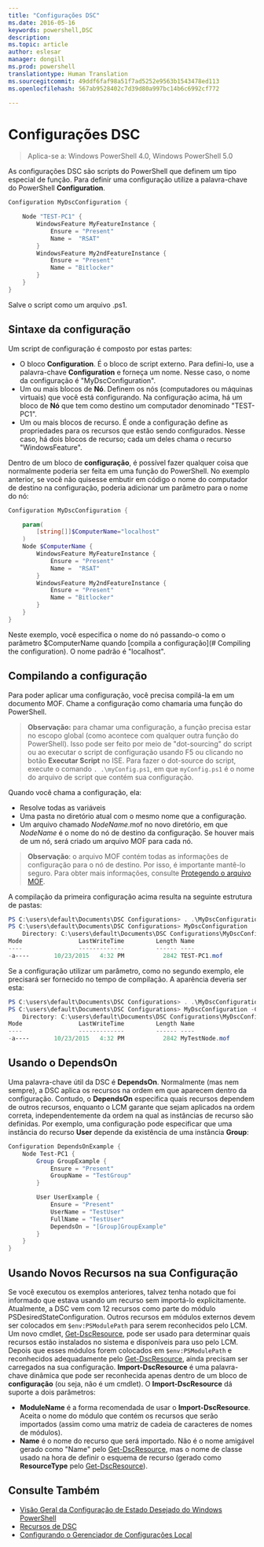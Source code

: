 ```yaml
---
title: "Configurações DSC"
ms.date: 2016-05-16
keywords: powershell,DSC
description: 
ms.topic: article
author: eslesar
manager: dongill
ms.prod: powershell
translationtype: Human Translation
ms.sourcegitcommit: 49ddf6faf98a51f7ad5252e9563b1543478ed113
ms.openlocfilehash: 567ab9528402c7d39d80a997bc14b6c6992cf772

---
```


# <a name="dsc-configurations"></a>Configurações DSC

>Aplica-se a: Windows PowerShell 4.0, Windows PowerShell 5.0

As configurações DSC são scripts do PowerShell que definem um tipo especial de função. Para definir uma configuração utilize a palavra-chave do PowerShell __Configuration__.

```powershell
Configuration MyDscConfiguration {

    Node "TEST-PC1" {
        WindowsFeature MyFeatureInstance {
            Ensure = "Present"
            Name =  "RSAT"
        }
        WindowsFeature My2ndFeatureInstance {
            Ensure = "Present"
            Name = "Bitlocker"
        }
    }
}
```

Salve o script como um arquivo .ps1.

## <a name="configuration-syntax"></a>Sintaxe da configuração

Um script de configuração é composto por estas partes:

- O bloco **Configuration**. É o bloco de script externo. Para defini-lo, use a palavra-chave **Configuration** e forneça um nome. Nesse caso, o nome da configuração é "MyDscConfiguration".
- Um ou mais blocos de **Nó**. Definem os nós (computadores ou máquinas virtuais) que você está configurando. Na configuração acima, há um bloco de **Nó** que tem como destino um computador denominado "TEST-PC1".
- Um ou mais blocos de recurso. É onde a configuração define as propriedades para os recursos que estão sendo configurados. Nesse caso, há dois blocos de recurso; cada um deles chama o recurso "WindowsFeature".

Dentro de um bloco de **configuração**, é possível fazer qualquer coisa que normalmente poderia ser feita em uma função do PowerShell. No exemplo anterior, se você não quisesse embutir em código o nome do computador de destino na configuração, poderia adicionar um parâmetro para o nome do nó:

```powershell
Configuration MyDscConfiguration {

    param(
        [string[]]$ComputerName="localhost"
    )
    Node $ComputerName {
        WindowsFeature MyFeatureInstance {
            Ensure = "Present"
            Name =  "RSAT"
        }
        WindowsFeature My2ndFeatureInstance {
            Ensure = "Present"
            Name = "Bitlocker"
        }
    }
}
```

Neste exemplo, você especifica o nome do nó passando-o como o parâmetro $ComputerName quando [compila a configuração](# Compiling the configuration). O nome padrão é "localhost".

## <a name="compiling-the-configuration"></a>Compilando a configuração
Para poder aplicar uma configuração, você precisa compilá-la em um documento MOF. Chame a configuração como chamaria uma função do PowerShell.
>__Observação:__ para chamar uma configuração, a função precisa estar no escopo global (como acontece com qualquer outra função do PowerShell). Isso pode ser feito por meio de "dot-sourcing" do script ou ao executar o script de configuração usando F5 ou clicando no botão __Executar Script__ no ISE. Para fazer o dot-source do script, execute o comando `. .\myConfig.ps1`, em que `myConfig.ps1` é o nome do arquivo de script que contém sua configuração.

Quando você chama a configuração, ela:

- Resolve todas as variáveis 
- Uma pasta no diretório atual com o mesmo nome que a configuração.
- Um arquivo chamado _NodeName_.mof no novo diretório, em que _NodeName_ é o nome do nó de destino da configuração. Se houver mais de um nó, será criado um arquivo MOF para cada nó.

>__Observação__: o arquivo MOF contém todas as informações de configuração para o nó de destino. Por isso, é importante mantê-lo seguro. Para obter mais informações, consulte [Protegendo o arquivo MOF](secureMOF.md).

A compilação da primeira configuração acima resulta na seguinte estrutura de pastas:

```powershell
PS C:\users\default\Documents\DSC Configurations> . .\MyDscConfiguration.ps1
PS C:\users\default\Documents\DSC Configurations> MyDscConfiguration
    Directory: C:\users\default\Documents\DSC Configurations\MyDscConfiguration
Mode                LastWriteTime         Length Name                                                                                              
----                -------------         ------ ----                                                                                         
-a----       10/23/2015   4:32 PM           2842 TEST-PC1.mof
```  

Se a configuração utilizar um parâmetro, como no segundo exemplo, ele precisará ser fornecido no tempo de compilação. A aparência deveria ser esta:

```powershell
PS C:\users\default\Documents\DSC Configurations> . .\MyDscConfiguration.ps1
PS C:\users\default\Documents\DSC Configurations> MyDscConfiguration -ComputerName 'MyTestNode'
    Directory: C:\users\default\Documents\DSC Configurations\MyDscConfiguration
Mode                LastWriteTime         Length Name                                                                                              
----                -------------         ------ ----                                                                                         
-a----       10/23/2015   4:32 PM           2842 MyTestNode.mof
```      

## <a name="using-dependson"></a>Usando o DependsOn
Uma palavra-chave útil da DSC é __DependsOn__. Normalmente (mas nem sempre), a DSC aplica os recursos na ordem em que aparecem dentro da configuração. Contudo, o __DependsOn__ especifica quais recursos dependem de outros recursos, enquanto o LCM garante que sejam aplicados na ordem correta, independentemente da ordem na qual as instâncias de recurso são definidas. Por exemplo, uma configuração pode especificar que uma instância do recurso __User__ depende da existência de uma instância __Group__:

```powershell
Configuration DependsOnExample {
    Node Test-PC1 {
        Group GroupExample {
            Ensure = "Present"
            GroupName = "TestGroup"
        }

        User UserExample {
            Ensure = "Present"
            UserName = "TestUser"
            FullName = "TestUser"
            DependsOn = "[Group]GroupExample"
        }
    }
}
```

## <a name="using-new-resources-in-your-configuration"></a>Usando Novos Recursos na sua Configuração
Se você executou os exemplos anteriores, talvez tenha notado que foi informado que estava usando um recurso sem importá-lo explicitamente.
Atualmente, a DSC vem com 12 recursos como parte do módulo PSDesiredStateConfiguration. Outros recursos em módulos externos devem ser colocados em `$env:PSModulePath` para serem reconhecidos pelo LCM. Um novo cmdlet, [Get-DscResource](https://technet.microsoft.com/en-us/library/dn521625.aspx), pode ser usado para determinar quais recursos estão instalados no sistema e disponíveis para uso pelo LCM. Depois que esses módulos forem colocados em `$env:PSModulePath` e reconhecidos adequadamente pelo [Get-DscResource](https://technet.microsoft.com/en-us/library/dn521625.aspx), ainda precisam ser carregados na sua configuração. __Import-DscResource__ é uma palavra-chave dinâmica que pode ser reconhecida apenas dentro de um bloco de __configuração__ (ou seja, não é um cmdlet). O __Import-DscResource__ dá suporte a dois parâmetros:
* __ModuleName__ é a forma recomendada de usar o __Import-DscResource__. Aceita o nome do módulo que contém os recursos que serão importados (assim como uma matriz de cadeia de caracteres de nomes de módulos). 
* __Name__ é o nome do recurso que será importado. Não é o nome amigável gerado como "Name" pelo [Get-DscResource](https://technet.microsoft.com/en-us/library/dn521625.aspx), mas o nome de classe usado na hora de definir o esquema de recurso (gerado como __ResourceType__ pelo [Get-DscResource](https://technet.microsoft.com/en-us/library/dn521625.aspx)). 

## <a name="see-also"></a>Consulte Também
* [Visão Geral da Configuração de Estado Desejado do Windows PowerShell](overview.md)
* [Recursos de DSC](resources.md)
* [Configurando o Gerenciador de Configurações Local](metaConfig.md)




<!--HONumber=Nov16_HO1-->


